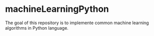 # machineLearningPython

The goal of this repository is to implemente common machine learning algorithms in Python language.
